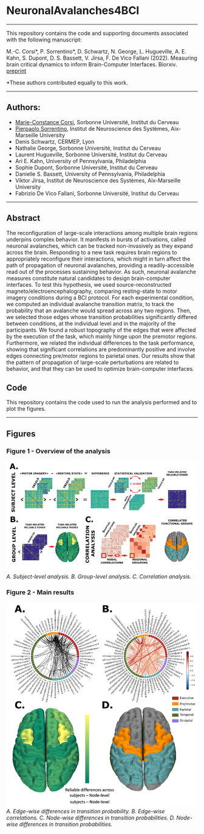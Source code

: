 # NeuronalAvalanches4BCI

---
This repository contains the code and supporting documents associated with the following manuscript:

M.-C. Corsi*, P. Sorrentino*, D. Schwartz, N. George, L. Hugueville, A. E. Kahn, S. Dupont, D. S. Bassett, V. Jirsa, F. De Vico Fallani (2022). Measuring  brain critical dynamics to inform Brain-Computer Interfaces. Biorxiv. [preprint](https://www.biorxiv.org/content/10.1101/2022.06.14.495887v1)


*These authors contributed equally to this work.
 
---
## Authors:
* [Marie-Constance Corsi](https://marieconstance-corsi.netlify.app), Sorbonne Université, Institut du Cerveau
* [Pierpaolo Sorrentino](https://scholar.google.nl/citations?user=T1k8qBsAAAAJ&hl=en), Institut de Neuroscience des Systèmes, Aix-Marseille University
* Denis Schwartz, CERMEP, Lyon
* Nathalie George, Sorbonne Université, Institut du Cerveau
* Laurent Hugueville, Sorbonne Université, Institut du Cerveau
* Ari E. Kahn, University of Pennsylvania, Philadelphia
* Sophie Dupont, Sorbonne Université, Institut du Cerveau
* Danielle S. Bassett, University of Pennsylvania, Philadelphia
* Viktor Jirsa, Institut de Neuroscience des Systèmes, Aix-Marseille University
* Fabrizio De Vico Fallani, Sorbonne Université, Institut du Cerveau


---
## Abstract
The reconfiguration of large-scale interactions among multiple brain regions underpins complex behavior. It manifests in bursts of activations, called neuronal avalanches, which can be tracked non-invasively as they expand across the brain. Responding to a new task requires brain regions to appropriately reconfigure their interactions, which might in turn affect the path of propagation of neuronal avalanches, providing a readily-accessible read out of the processes sustaining behavior. As such, neuronal avalanche measures constitute natural candidates to design brain-computer interfaces. To test this hypothesis, we used source-reconstructed magneto/electroencephalography, comparing resting-state to motor imagery conditions during a BCI protocol. For each experimental condition, we computed an individual avalanche transition matrix, to track the probability that an avalanche would spread across any two regions. Then, we selected those edges whose transition probabilities significantly differed between conditions, at the individual level and in the majority of the participants. We found a robust topography of the edges that were affected by the execution of the task, which mainly hinge upon the premotor regions. Furthermore, we related the individual differences to the task performance, showing that significant correlations are predominantly positive and involve edges connecting pre/motor regions to parietal ones. Our results show that the pattern of propagation of large-scale perturbations are related to behavior, and that they can be used to optimize brain-computer interfaces.


## Code
This repository contains the code used to run the analysis performed and to plot the figures.



---
## Figures

### Figure 1 - Overview of the analysis 
![Fig. 1](./Figures_paper/Fig1.png)
*A. Subject-level analysis. B. Group-level analysis. C. Correlation analysis.*


### Figure 2 - Main results
![Fig. 2](./Figures_paper/Fig2.png)
*A. Edge-wise differences in transition probability. B. Edge-wise correlations. C. Node-wise differences in transition probabilities. D. Node-wise differences in transition probabilities.*


